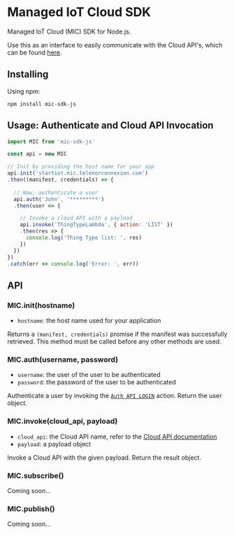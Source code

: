 # Managed IoT Cloud SDK
Managed IoT Cloud (MIC) SDK for Node.js.

Use this as an interface to easily communicate with the Cloud API's, which can be found [here](https://docs.telenorconnexion.com/mic/cloud-api/).

## Installing
Using npm:
```
npm install mic-sdk-js
```

## Usage: Authenticate and Cloud API Invocation
```javascript
import MIC from 'mic-sdk-js'

const api = new MIC

// Init by providing the host name for your app
api.init('startiot.mic.telenorconnexion.com')
.then((manifest, credentials) => {
  
  // Now, authenticate a user
  api.auth('John', '*********')
  .then(user => {

    // Invoke a cloud API with a payload
    api.invoke('ThingTypeLambda', { action: 'LIST' })
    .then(res => {
      console.log('Thing Type list: ', res)
    })
  })
})
.catch(err => console.log('Error: ', err))
```

## API

### MIC.init(hostname)
  * `hostname`: the host name used for your application

Returns a `(manifest, credentials)` promise if the manifest was successfully retrieved. This method must be called before any other methods are used.

### MIC.auth(username, password)
  * `username`: the user of the user to be authenticated
  * `password`: the password of the user to be authenticated

Authenticate a user by invoking the [`Auth API LOGIN`](https://docs.telenorconnexion.com/mic/cloud-api/auth/#login) action. Return the user object.

### MIC.invoke(cloud_api, payload)
  * `cloud_api`: the Cloud API name, refer to the [Cloud API documentation](https://docs.telenorconnexion.com/mic/cloud-api/)
  * `payload`: a payload object

Invoke a Cloud API with the given payload. Return the result object.

### MIC.subscribe()
Coming soon...

### MIC.publish()
Coming soon...
